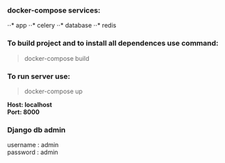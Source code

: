 ### docker-compose services:

⋅⋅* app
⋅⋅* celery
⋅⋅* database
⋅⋅* redis

### To build project and to install all dependences use command:

>docker-compose build

### To run server use:

>docker-compose up


**Host: localhost**<br>
**Port: 8000**


### Django db admin

username : admin <br>
password : admin
